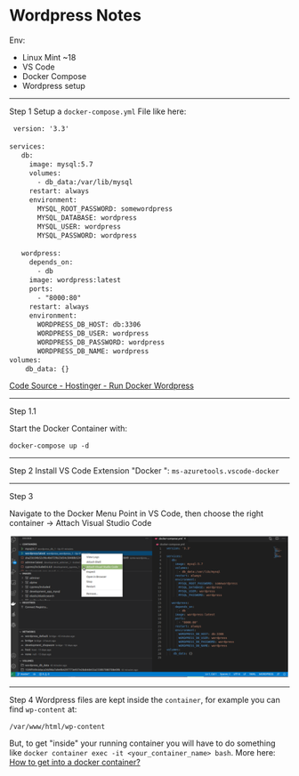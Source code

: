 # Wordpress Notes

Env:

 - Linux Mint ~18
 - VS Code
 - Docker Compose 
 - Wordpress setup 

***
Step 1
Setup a `docker-compose.yml` File like here:

 

     version: '3.3'
    
    services:
       db:
         image: mysql:5.7
         volumes:
           - db_data:/var/lib/mysql
         restart: always
         environment:
           MYSQL_ROOT_PASSWORD: somewordpress
           MYSQL_DATABASE: wordpress
           MYSQL_USER: wordpress
           MYSQL_PASSWORD: wordpress
    
       wordpress:
         depends_on:
           - db
         image: wordpress:latest
         ports:
           - "8000:80"
         restart: always
         environment:
           WORDPRESS_DB_HOST: db:3306
           WORDPRESS_DB_USER: wordpress
           WORDPRESS_DB_PASSWORD: wordpress
           WORDPRESS_DB_NAME: wordpress
    volumes:
        db_data: {}
[Code Source - Hostinger - Run Docker Wordpress ](https://www.hostinger.com/tutorials/run-docker-wordpress)

***

Step 1.1

Start the Docker Container with:

    docker-compose up -d


***
Step 2
Install VS Code Extension "Docker ":
 `ms-azuretools.vscode-docker`
***
Step 3

Navigate to the Docker Menu Point in VS Code, then choose the right container 
-> Attach Visual Studio Code

![li](https://github.com/GaboCapo/WordpressToolset/blob/master/rsc/vscode1.png)

***
Step 4
Wordpress files are kept inside the `container`, for example you can find `wp-content` at:

```
/var/www/html/wp-content
```

But, to get "inside" your running container you will have to do something like `docker container exec -it <your_container_name> bash`. More here: [How to get into a docker container?](https://stackoverflow.com/questions/30172605/how-to-get-into-a-docker-container)
<!--stackedit_data:
eyJoaXN0b3J5IjpbMTA0ODkwMjM3OCwxMTU4NDkwNDg4LC0zNj
IyNTMzMDEsLTEwMDk2MzIwMSwtNzQ5ODU1MDk0XX0=
-->